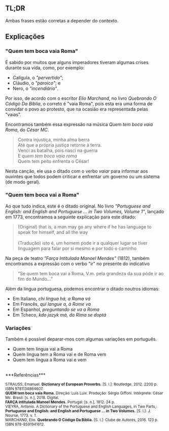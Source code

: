 ## TL;DR

Ambas frases estão corretas a depender do contexto.

## Explicações

### **"Quem tem boca vaia Roma"**

É sabido por muitos que alguns imperadores tiveram algumas crises durante sua vida, como, por exemplo:

 - Calígula, o *"pervertido"*;
 - Cláudio, o *"paroico"*; e
 - Nero, o *"incendiário"*.

Por isso, de acordo com o escritor *Elio Marchand*, no livro *Quebrando O Código Da Bíblia*, o correto é "vaia Roma", pois esta era uma forma de convidar o povo ao protesto, que na ocasião era representada pelas "vaias".

Encontramos também essa expressão na música *Quem tem boca vaia Roma*, do *César MC*.

 > Contra injustiça, minha alma berra<br>
 > Até que a própria justiça retorne à terra.<br>
 > Venci as batalha, pois nasci na guerra<br>
 > E *quem tem boca vaia roma*<br>
 > Quem tem peito enfrenta o César!

Nesta canção, ele usa o ditado com o verbo *vaiar* para informar aos ouvintes que todos podem criticar e enfrentar um governo ou um sistema (de modo geral).

### **"Quem tem boca vai a Roma"**

Ao que tudo indica, este é o ditado original. No livro *"Portuguese and English: and English and Portuguese ... in Two Volumes, Volume 1"*, lançado em 1773, encontramos a seguinte explicação para este ditado:

 > (Original) that is, a man may go any where if he has language to speak for himself, and all the way<br><br>
 > (Tradução) isto é, um homem pode ir a qualquer lugar se tiver linguagem para falar por si mesmo e por todo o caminho

Na peça de teatro *"Farça Intitulada Manoel Mendes"* (1812), também encontramos a expressão com o verbo "ir" no presente do indicativo

 > “Se quem tem boca vai a Roma, V.m. pela grandeza da sua póde ir ao fim do Mundo...”

Além da língua portuguesa, podemos encontrar o ditado noutros idiomas:

 - Em Italiano, *chi língua há, a Roma vá*
 - Em Francês, *qui langue a, à Rome va*
 - Em Espanhol, *preguntando se va a Roma*
 - Em Tcheco, *kdo jazyk má, do Ríma se doptá*

### Variações

Também é possível deparar-mos com algumas variações em português.

 - Quem tem língua vai a Roma
 - Quem língua tem a Roma vai e de Roma vem
 - Quem tem língua a Roma vai e vem
 
 
<br>
***Referências***

<sup>STRAUSS, Emanuel. **Dictionary of European Proverbs.** [S. l.]: Routledge, 2012. 2200 p. ISBN 9781134864607.</sup><br>
<sup>**QUEM tem boca vaia Roma.** Direção: Luis Luix. Produção: Sérgio Giffoni. Intérprete: César Mc. Brasil: [s. n.], 2018. Digital.</sup><br>
<sup>**FARÇA intitulada Manoel Mendes.** Portugal: [s. n.], 1812. 24 p.</sup><br>
<sup>VIEYRA, Antonio. A Dictionary of the Portuguese and English Languages, in Two Parts,: **Portuguese and English: and English and Portuguese ... in Two Volumes.** [S. l.]: J. Nourse, 1773. v. 1.</sup><br>
<sup>MARCHAND, Elio. **Quebrando O Código Da Bíblia.** [S. l.]: Clube de Autores, 2016. 123 p. ISBN 978-8591941612.</sup>
